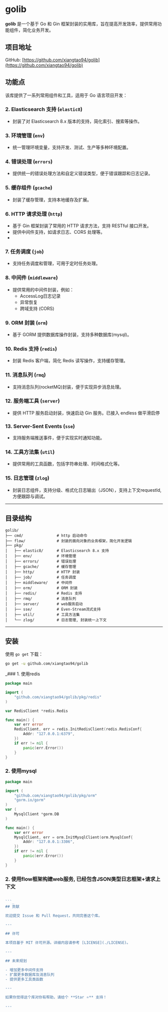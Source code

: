 # golib

**golib** 是一个基于 Go 和 Gin 框架封装的实用库，旨在提高开发效率，提供常用功能组件，简化业务开发。

## 项目地址

GitHub: [https://github.com/xiangtao94/golib](https://github.com/xiangtao94/golib)

## 功能点

该库提供了一系列常用组件和工具，适用于 Go 语言项目开发：

### 2. **Elasticsearch 支持 (`elastic8`)**
- 封装了对 Elasticsearch 8.x 版本的支持，简化索引、搜索等操作。

### 3. **环境管理 (`env`)**
- 统一管理环境变量，支持开发、测试、生产等多种环境配置。

### 4. **错误处理 (`errors`)**
- 提供统一的错误处理方法和自定义错误类型，便于错误跟踪和日志记录。

### 5. **缓存组件 (`gcache`)**
- 封装了缓存管理，支持本地缓存及扩展。

### 6. **HTTP 请求处理 (`http`)**
- 基于 Gin 框架封装了常用的 HTTP 请求方法，支持 RESTful 接口开发。
- 提供中间件支持，如请求日志、CORS 处理等。
- 

### 7. **任务调度 (`job`)**
- 支持任务调度和管理，可用于定时任务处理。

### 8. **中间件 (`middleware`)**
- 提供常用的中间件封装，例如：
    - AccessLog日志记录
    - 异常恢复
    - 跨域支持 (CORS)

### 9. **ORM 封装 (`orm`)**
- 基于 GORM 提供数据库操作封装，支持多种数据库(mysql)。

### 10. **Redis 支持 (`redis`)**
- 封装 Redis 客户端，简化 Redis 读写操作，支持缓存管理。

### 11. **消息队列 (`rmq`)**
- 支持消息队列(rocketMQ)封装，便于实现异步消息处理。

### 12. **服务端工具 (`server`)**
- 提供 HTTP 服务启动封装，快速启动 Gin 服务。已接入 endless 做平滑启停

### 13. **Server-Sent Events (`sse`)**
- 支持服务端推送事件，便于实现实时通知功能。

### 14. **工具方法集 (`util`)**
- 提供常用的工具函数，包括字符串处理、时间格式化等。

### 15. **日志管理 (`zlog`)**
- 封装日志组件，支持分级、格式化日志输出（JSON），支持上下文requestId, 方便跟踪与调试。

---

## 目录结构

```plaintext
golib/
├── cmd/               # http 启动命令
├── flow/              # 封装的面向对象的业务框架，简化开发逻辑
├── pkg/
│   ├── elastic8/      # Elasticsearch 8.x 支持
│   ├── env/           # 环境管理
│   ├── errors/        # 错误处理
│   ├── gcache/        # 缓存管理
│   ├── http/          # HTTP 封装
│   ├── job/           # 任务调度
│   ├── middleware/    # 中间件
│   ├── orm/           # ORM 封装
│   ├── redis/         # Redis 支持
│   ├── rmq/           # 消息队列
│   ├── server/        # web服务启动
│   ├── sse/           # Even-Stream流式支持
│   ├── util/          # 工具方法集
│   └── zlog/          # 日志管理, 封装统一上下文
```

---

## 安装

使用 `go get` 下载：

```bash
go get -u github.com/xiangtao94/golib
```

_### 1. 使用redis

```go
package main

import (
	"github.com/xiangtao94/golib/pkg/redis"
)

var RedisClient *redis.Redis

func main() {
	var err error
	RedisClient, err = redis.InitRedisClient(redis.RedisConf{
		Addr: "127.0.0.1:6379",
	})
	if err != nil {
        panic(err.Error())
	}
}
```

### 2. 使用mysql

```go
package main

import (
	"github.com/xiangtao94/golib/pkg/orm"
	"gorm.io/gorm"
)
var (
	MysqlClient *gorm.DB
)

func main() {
	var err error
	MysqlClient, err = orm.InitMysqlClient(orm.MysqlConf{
		Addr: "127.0.0.1:3306",
    })
	if err != nil {
        panic(err.Error())
	}
}
```

### 2. 使用flow框架构建web服务, 已经包含JSON类型日志框架+请求上下文

```go
 
```_
## 贡献

欢迎提交 Issue 和 Pull Request，共同完善这个库。

---

## 许可

本项目基于 MIT 许可开源。详细内容请参考 [LICENSE](./LICENSE)。

---

## 未来规划

- 增加更多中间件支持
- 扩展更多数据库及消息队列
- 提供更多工具类函数

---

如果你觉得这个库对你有帮助，请给个 **Star ⭐️** 支持！

---
